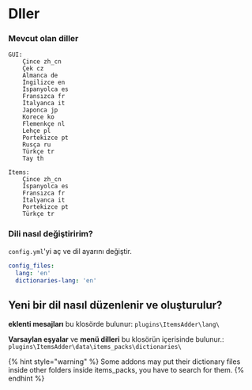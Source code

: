 # Dller

### Mevcut olan diller

```
GUI: 
    Çince zh_cn
    Çek cz
    Almanca de
    İngilizce en
    İspanyolca es
    Fransızca fr
    İtalyanca it
    Japonca jp
    Korece ko
    Flemenkçe nl
    Lehçe pl
    Portekizce pt
    Rusça ru
    Türkçe tr
    Tay th

Items: 
    Çince zh_cn
    İspanyolca es
    Fransızca fr
    İtalyanca it
    Portekizce pt
    Türkçe tr
```

### Dili nasıl değiştiririm?

`config.yml`'yi aç ve dil ayarını değiştir.

```yaml
config_files:
  lang: 'en'
  dictionaries-lang: 'en'
```

## Yeni bir dil nasıl düzenlenir ve oluşturulur?

**eklenti mesajları** bu klosörde bulunur: `plugins\ItemsAdder\lang\`

**Varsaylan eşyalar** ve **menü dilleri** bu klosörün içerisinde bulunur.: `plugins\ItemsAdder\data\items_packs\dictionaries\`

{% hint style="warning" %}
Some addons may put their dictionary files inside other folders inside items\_packs, you have to search for them.
{% endhint %}
